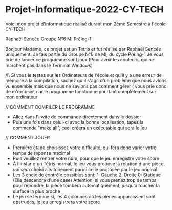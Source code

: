# Projet-Informatique-2022-CY-TECH
Voici mon projet d'informatique réalisé durant mon 2ème Semestre à l'école CY-TECH


Raphaël Sencée Groupe N°6 MI PréIng-1


Bonjour Madame, ce projet est un Tetris et fut réalisé par Raphaël Sencée uniquement. Je fais partie du Groupe N°6 de MI, du cycle PréIng-1
Je vous prie de lancer ce programme sur Linux (Pour avoir les couleurs, qui ne marchent pas dans le Terminal Windows)

/!\ Si vous le testez sur les Ordinateurs de l'école et qu'il y a une erreur de mémoire à la compilation, sachez qu'il s'agit d'un problème que
nous avions vu ensemble mais que nous ne savions pas comment gérer ( vous prie donc de m'excuser, car le programme fonctionne pourtant
complétement sur mon ordinateur


// COMMENT COMPILER LE PROGRAMME
- Allez dans l'invite de commande directement dans le dossier
- Puis une fois dans celui-ci avec la bonne localisation, tapez la commende "make all", ceci créera un exécutable qui sera le jeu


// COMMENT JOUER
- Première étape choisissez votre difficulté, qui fera donc varier votre temps de réponse maximal
- Puis veuillez rentrer votre nom, pour que le jeu enregistre votre score
- À l'instar d'un Tétris normal, le jeu vous propose la rotation d'une pièce, qui sera choisi aléatoirement parmi celle proposée
par le jeu original
- Les 3 choix de contrôle possibles sont: 1: Gauche 2: Droite 0: Statique (Elle descendra d'une case)
Attention, si vous prenez trop de temps pour répondre, la pièce tombera automatiquement, jusqu'à toucher
la surface la plus proche
- Le jeu se termine si, les 4 colonnes où les pièces apparaissent sont obstruées, le jeu enregistrera votre score

